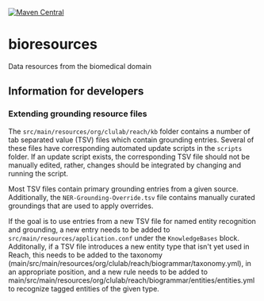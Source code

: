 [![Maven Central](https://maven-badges.herokuapp.com/maven-central/org.clulab/bioresources/badge.svg)](https://maven-badges.herokuapp.com/maven-central/org.clulab/bioresources)

# bioresources
Data resources from the biomedical domain

## Information for developers

### Extending grounding resource files
The `src/main/resources/org/clulab/reach/kb` folder contains a number of
tab separated value (TSV) files which contain grounding entries. Several of
these files have corresponding automated update scripts in the `scripts`
folder. If an update script exists, the corresponding TSV file should not be
manually edited, rather, changes should be integrated by changing and running
the script.

Most TSV files contain primary grounding entries from a given source.
Additionally, the `NER-Grounding-Override.tsv` file contains manually curated
groundings that are used to apply overrides.

If the goal is to use entries from a new TSV file for named entity recognition
and grounding, a new entry needs to be added to
`src/main/resources/application.conf` under the `KnowledgeBases` block.
Additonally, if a TSV file introduces a new entity type that isn't yet used
in Reach, this needs to be added to the taxonomy (main/src/main/resources/org/clulab/reach/biogrammar/taxonomy.yml),
in an appropriate position, and a new rule needs to be added to
main/src/main/resources/org/clulab/reach/biogrammar/entities/entities.yml to
recognize tagged entities of the given type.
